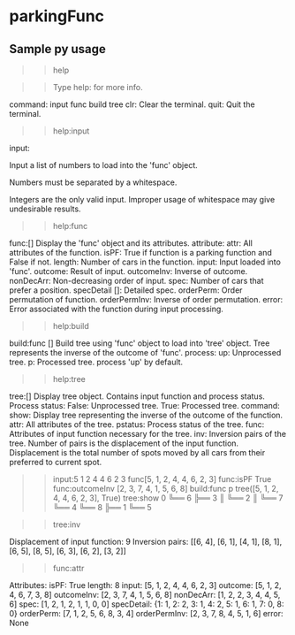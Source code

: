 # parkingFunc

## Sample py usage

>>help

>>Type help:<command> for more info.

command:
    input
    func
    build
    tree
    clr:  Clear the terminal.
    quit: Quit the terminal.

>>help:input

input:<function>  

Input a list of numbers to load into the 'func' object.  

Numbers must be separated by a whitespace.  

Integers are the only valid input. Improper usage of whitespace may give undesirable results.  


>>help:func

func:[<attribute>]
Display the 'func' object and its attributes.
attribute:
    attr:                    All attributes of the function.
    isPF:                    True if function is a parking function and False if not.
    length:                  Number of cars in the function.
    input:                   Input loaded into 'func'.
    outcome:                 Result of input.
    outcomeInv:              Inverse of outcome.
    nonDecArr:               Non-decreasing order of input.
    spec:                    Number of cars that prefer a position.
    specDetail [<position>]: Detailed spec.
    orderPerm:               Order permutation of function.
    orderPermInv:            Inverse of order permutation.
    error:                   Error associated with the function during input processing.

>>help:build

build:func [<process>]
Build tree using 'func' object to load into 'tree' object.
Tree represents the inverse of the outcome of 'func'.
process:
    up: Unprocessed tree.
    p:  Processed tree.
process 'up' by default.

>>help:tree

tree:[<command>]
Display tree object. Contains input function and process status.
Process status:
    False: Unprocessed tree.
    True:  Processed tree.
command:
    show:    Display tree representing the inverse of the outcome of the function.
    attr:    All attributes of the tree.
    pstatus: Process status of the tree.
    func:    Attributes of input function necessary for the tree.
    inv:     Inversion pairs of the tree. Number of pairs is the displacement of the input function.
Displacement is the total number of spots moved by all cars from their preferred to current spot.

>>input:5 1 2 4 4 6 2 3
>>func[5, 1, 2, 4, 4, 6, 2, 3]
>>func:isPF
>>True
>>func:outcomeInv
>>[2, 3, 7, 4, 1, 5, 6, 8]
>>build:func p
>>tree([5, 1, 2, 4, 4, 6, 2, 3], True)
>>tree:show
0
╚══ 6
    ╠══ 3
    ║   ╚══ 2
    ║       ╚══ 7
    ╚══ 4
        ╚══ 8
            ╠══ 1
            ╚══ 5

>>tree:inv

Displacement of input function: 9
Inversion pairs:                [[6, 4], [6, 1], [4, 1], [8, 1], [6, 5], [8, 5], [6, 3], [6, 2], [3, 2]]

>>func:attr

Attributes:
    isPF:         True
    length:       8
    input:        [5, 1, 2, 4, 4, 6, 2, 3]
    outcome:      [5, 1, 2, 4, 6, 7, 3, 8]
    outcomeInv:   [2, 3, 7, 4, 1, 5, 6, 8]
    nonDecArr:    [1, 2, 2, 3, 4, 4, 5, 6]
    spec:         [1, 2, 1, 2, 1, 1, 0, 0]
    specDetail:   {1: 1, 2: 2, 3: 1, 4: 2, 5: 1, 6: 1, 7: 0, 8: 0}
    orderPerm:    [7, 1, 2, 5, 6, 8, 3, 4]
    orderPermInv: [2, 3, 7, 8, 4, 5, 1, 6]
    error:        None
